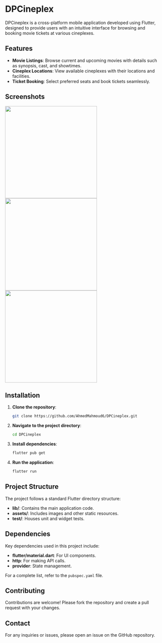 
# DPCineplex

DPCineplex is a cross-platform mobile application developed using Flutter, designed to provide users with an intuitive interface for browsing and booking movie tickets at various cineplexes.

## Features

- **Movie Listings**: Browse current and upcoming movies with details such as synopsis, cast, and showtimes.
- **Cineplex Locations**: View available cineplexes with their locations and facilities.
- **Ticket Booking**: Select preferred seats and book tickets seamlessly.

## Screenshots
<img src="https://github.com/user-attachments/assets/74f9a7c8-4988-47b7-b8e5-e33c225b687a" width="300" />
<img src="https://github.com/user-attachments/assets/1d3a221a-5983-4502-8449-d8773b5245f7" width="300" />
<img src="https://github.com/user-attachments/assets/7d53b2ac-3fea-4c24-8c04-73a539d2fc58" width="300" />


## Installation

1. **Clone the repository**:

   ```bash
   git clone https://github.com/AhmedMahmoud6/DPCineplex.git
   ```

2. **Navigate to the project directory**:

   ```bash
   cd DPCineplex
   ```

3. **Install dependencies**:

   ```bash
   flutter pub get
   ```

4. **Run the application**:

   ```bash
   flutter run
   ```

## Project Structure

The project follows a standard Flutter directory structure:

- **lib/**: Contains the main application code.
- **assets/**: Includes images and other static resources.
- **test/**: Houses unit and widget tests.

## Dependencies

Key dependencies used in this project include:

- **flutter/material.dart**: For UI components.
- **http**: For making API calls.
- **provider**: State management.

For a complete list, refer to the `pubspec.yaml` file.

## Contributing

Contributions are welcome! Please fork the repository and create a pull request with your changes.

## Contact

For any inquiries or issues, please open an issue on the GitHub repository.
